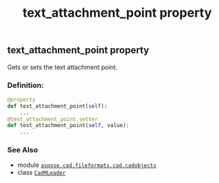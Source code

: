 ﻿---
title: text_attachment_point property
second_title: Aspose.CAD for Python via .NET API References
description: 
type: docs
weight: 740
url: /python-net/aspose.cad.fileformats.cad.cadobjects/cadmleader/text_attachment_point/
is_root: false
---

## text_attachment_point property


Gets or sets the text attachment point.
### Definition:
```python
@property
def text_attachment_point(self):
    ...
@text_attachment_point.setter
def text_attachment_point(self, value):
    ...
```

### See Also
* module [`aspose.cad.fileformats.cad.cadobjects`](../../)
* class [`CadMLeader`](/cad/python-net/aspose.cad.fileformats.cad.cadobjects/cadmleader)
